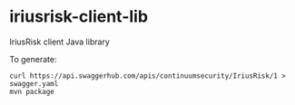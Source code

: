 # iriusrisk-client-lib
IriusRisk client Java library

To generate:

	curl https://api.swaggerhub.com/apis/continuumsecurity/IriusRisk/1 > swagger.yaml
	mvn package
